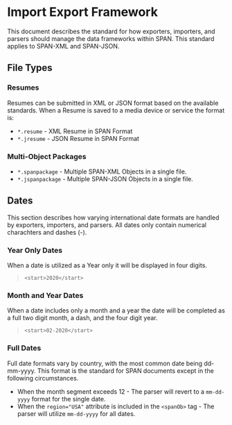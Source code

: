 # Import Export Framework 
This document describes the standard for how exporters, importers, and parsers should manage the data frameworks within SPAN. This standard applies to SPAN-XML and SPAN-JSON.

## File Types

### Resumes
Resumes can be submitted in XML or JSON format based on the available standards. When a Resume is saved to a media device or service the format is:
- `*.resume` - XML Resume in SPAN Format
- `*.jresume` - JSON Resume in SPAN Format

### Multi-Object Packages
- `*.spanpackage` - Multiple SPAN-XML Objects in a single file.
- `*.jspanpackage` - Multiple SPAN-JSON Objects in a single file.

## Dates
This section describes how varying international date formats are handled by exporters, importers, and parsers. All dates only contain numerical charachters and dashes (-). 

### Year Only Dates
When a date is utilized as a Year only it will be displayed in four digits.

> `<start>2020</start>`

### Month and Year Dates 
When a date includes only a month and a year the date will be completed as a full two digit month, a dash, and the four digit year. 

>`<start>02-2020</start>`

### Full Dates
Full date formats vary by country, with the most common date being dd-mm-yyyy. This format is the standard for SPAN documents except in the following circumstances.

- When the month segment exceeds 12 - The parser will revert to a `mm-dd-yyyy` format for the single date. 
- When the `region="USA"` attribute is included in the `<spanOb>` tag - The parser will utilize `mm-dd-yyyy` for all dates.